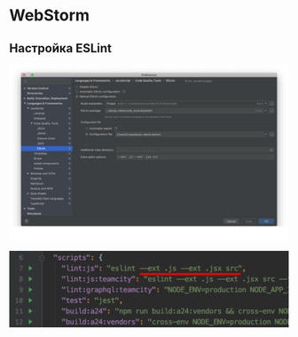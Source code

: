 # WebStorm

## Настройка ESLint

![](../assets/webstorm_eslint_preferences.png)

![](../assets/webstorm_eslint_script.png)
